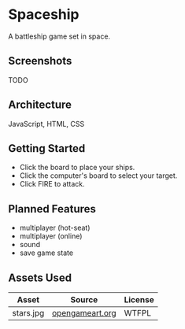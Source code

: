 Spaceship
=========

A battleship game set in space.

Screenshots
-----------

TODO

Architecture
------------
JavaScript, HTML, CSS

Getting Started
--------------
* Click the board to place your ships.
* Click the computer's board to select your target.
* Click FIRE to attack.

Planned Features
----------------

* multiplayer (hot-seat)
* multiplayer (online)
* sound
* save game state

Assets Used
-----------

|Asset|Source|License|
|-----|------|-------|
|stars.jpg|[opengameart.org](https://opengameart.org/content/space-background-1)|WTFPL|
